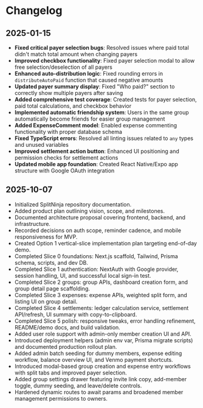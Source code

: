 # Changelog

## 2025-01-15
- **Fixed critical payer selection bugs**: Resolved issues where paid total didn't match total amount when changing payers
- **Improved checkbox functionality**: Fixed payer selection modal to allow free selection/deselection of all payers
- **Enhanced auto-distribution logic**: Fixed rounding errors in `distributeAutoPaid` function that caused negative amounts
- **Updated payer summary display**: Fixed "Who paid?" section to correctly show multiple payers after saving
- **Added comprehensive test coverage**: Created tests for payer selection, paid total calculations, and checkbox behavior
- **Implemented automatic friendship system**: Users in the same group automatically become friends for easier group management
- **Added ExpenseComment model**: Enabled expense commenting functionality with proper database schema
- **Fixed TypeScript errors**: Resolved all linting issues related to `any` types and unused variables
- **Improved settlement action button**: Enhanced UI positioning and permission checks for settlement actions
- **Updated mobile app foundation**: Created React Native/Expo app structure with Google OAuth integration

## 2025-10-07
- Initialized SplitNinja repository documentation.
- Added product plan outlining vision, scope, and milestones.
- Documented architecture proposal covering frontend, backend, and infrastructure.
- Recorded decisions on auth scope, reminder cadence, and mobile responsiveness for MVP.
- Created Option 1 vertical-slice implementation plan targeting end-of-day demo.
- Completed Slice 0 foundations: Next.js scaffold, Tailwind, Prisma schema, scripts, and dev DB.
- Completed Slice 1 authentication: NextAuth with Google provider, session handling, UI, and successful local sign-in test.
- Completed Slice 2 groups: group APIs, dashboard creation form, and group detail page scaffolding.
- Completed Slice 3 expenses: expense APIs, weighted split form, and listing UI on group detail.
- Completed Slice 4 settlements: ledger calculation service, settlement API/refresh, UI summary with copy-to-clipboard.
- Completed Slice 5 polish: responsive tweaks, error handling refinement, README/demo docs, and build validation.
- Added user role support with admin-only member creation UI and API.
- Introduced deployment helpers (admin env var, Prisma migrate scripts) and documented production rollout plan.
- Added admin batch seeding for dummy members, expense editing workflow, balance overview UI, and Venmo payment shortcuts.
- Introduced modal-based group creation and expense entry workflows with split tabs and improved payer selection.
- Added group settings drawer featuring invite link copy, add-member toggle, dummy seeding, and leave/delete controls.
- Hardened dynamic routes to await params and broadened member management permissions to owners.
